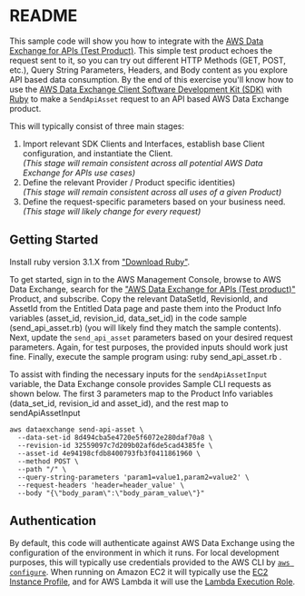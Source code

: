 # README

This sample code will show you how to integrate with the [AWS Data Exchange for APIs (Test Product)][APITestProduct]. This simple test product echoes the request sent to it, so you can try out different HTTP Methods (GET, POST, etc.), Query String Parameters, Headers, and Body content as you explore API based data consumption.  By the end of this exercise you'll know how to use the [AWS Data Exchange Client Software Development Kit (SDK)][Tools] with [Ruby][AWSDataExchangeSDKForRuby] to make a `SendApiAsset` request to an API based AWS Data Exchange product.  

This will typically consist of three main stages:
1. Import relevant SDK Clients and Interfaces, establish base Client configuration, and instantiate the Client. \
_(This stage will remain consistent across all potential AWS Data Exchange for APIs use cases)_
2. Define the relevant Provider / Product specific identities) \
_(This stage will remain consistent across all uses of a given Product)_
3. Define the request-specific parameters based on your business need. \
_(This stage will likely change for every request)_

## Getting Started
Install ruby version 3.1.X from ["Download Ruby"][RubyGettingStarted].

To get started, sign in to the AWS Management Console, browse to AWS Data Exchange, search for the ["AWS Data Exchange for APIs (Test product)"][APITestProduct] Product, and subscribe.
Copy the relevant DataSetId, RevisionId, and AssetId from the Entitled Data page and paste them into the Product Info variables (asset_id, revision_id, data_set_id) in the code sample (send_api_asset.rb) (you will likely find they match the sample contents).  Next, update the `send_api_asset` parameters based on your desired request parameters.  Again, for test purposes, the provided inputs should work just fine.  Finally, execute the sample program using: ruby send_api_asset.rb .

To assist with finding the necessary inputs for the `sendApiAssetInput` variable, the Data Exchange console provides Sample CLI requests as shown below.  The first 3 parameters map to the Product Info variables (data_set_id, revision_id and asset_id), and the rest map to sendApiAssetInput
```
aws dataexchange send-api-asset \
  --data-set-id 8d494cba5e4720e5f6072e280daf70a8 \
  --revision-id 32559097c7d209b02af6de5cad4385fe \
  --asset-id 4e94198cfdb8400793fb3f0411861960 \
  --method POST \
  --path "/" \
  --query-string-parameters 'param1=value1,param2=value2' \
  --request-headers 'header=header_value' \
  --body "{\"body_param\":\"body_param_value\"}"
```

## Authentication
By default, this code will authenticate against AWS Data Exchange using the configuration of the environment in which it runs. For local development purposes, this will typically use credentials provided to the AWS CLI by [`aws configure`][AWSConfigure]. When running on Amazon EC2 it will typically use the [EC2 Instance Profile][IAMRolesForEC2], and for AWS Lambda it will use the [Lambda Execution Role][LambdaExecutionRole].

[RubyGettingStarted]: https://www.ruby-lang.org/en/downloads/
[APITestProduct]: https://us-east-1.console.aws.amazon.com/dataexchange/home?region=us-east-1#/products/prodview-pgkxrurxwmp76
[Tools]: https://aws.amazon.com/tools/
[AWSDataExchangeSDKForRuby]: https://docs.aws.amazon.com/sdk-for-ruby/v3/api/Aws/DataExchange.html#
[IAMRolesForEC2]: https://docs.aws.amazon.com/AWSEC2/latest/UserGuide/iam-roles-for-amazon-ec2.html
[LambdaExecutionRole]: https://docs.aws.amazon.com/lambda/latest/dg/lambda-intro-execution-role.html
[AWSConfigure]: https://docs.aws.amazon.com/cli/latest/userguide/cli-configure-quickstart.html
